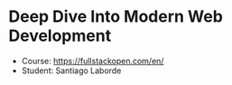 # Deep Dive Into Modern Web Development


- Course: https://fullstackopen.com/en/
- Student: Santiago Laborde